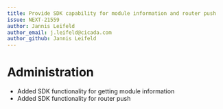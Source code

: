 ```yaml
---
title: Provide SDK capability for module information and router push
issue: NEXT-21559
author: Jannis Leifeld
author_email: j.leifeld@cicada.com
author_github: Jannis Leifeld
---
```

# Administration
* Added SDK functionality for getting module information 
* Added SDK functionality for router push 
